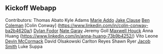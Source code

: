 ## Kickoff Webapp

Contributors: 
    Thomas Abato
    Kyle Adams
    [Marie Addo](https://www.linkedin.com/in/marie-stella-0779a417b/)
    [Jake Clause](https://www.linkedin.com/in/jake-clause-56396a252/)
    [Ben Coleman](https://www.linkedin.com/in/moraviancoleman/)
    [Colin Conway] (https://www.linkedin.com/in/colin-conway-ba2b4620a/)
    [Dylan Fodor](https://www.linkedin.com/in/dylan-fodor/)
    [Nate Garay](https://www.linkedin.com/in/nathan-garay-642709252/)
    Jeremy Goll
    [Maxwell Houck](www.linkedin.com/in/maxwell-houck-90750a239/)
    Anna Huang (https://www.linkedin.com/in/anna-huang-73b9b4252/)
    Vito Leone
    [Devin McCormack](https://www.linkedin.com/in/devin-mccormack-6a8214226/)
    David Olsakowski
    Carlton Reyes
    Shawn Ryer
    [Jacob Smith](https://www.linkedin.com/in/jacob-smith-a12842205/)
    Luke Suppa 
